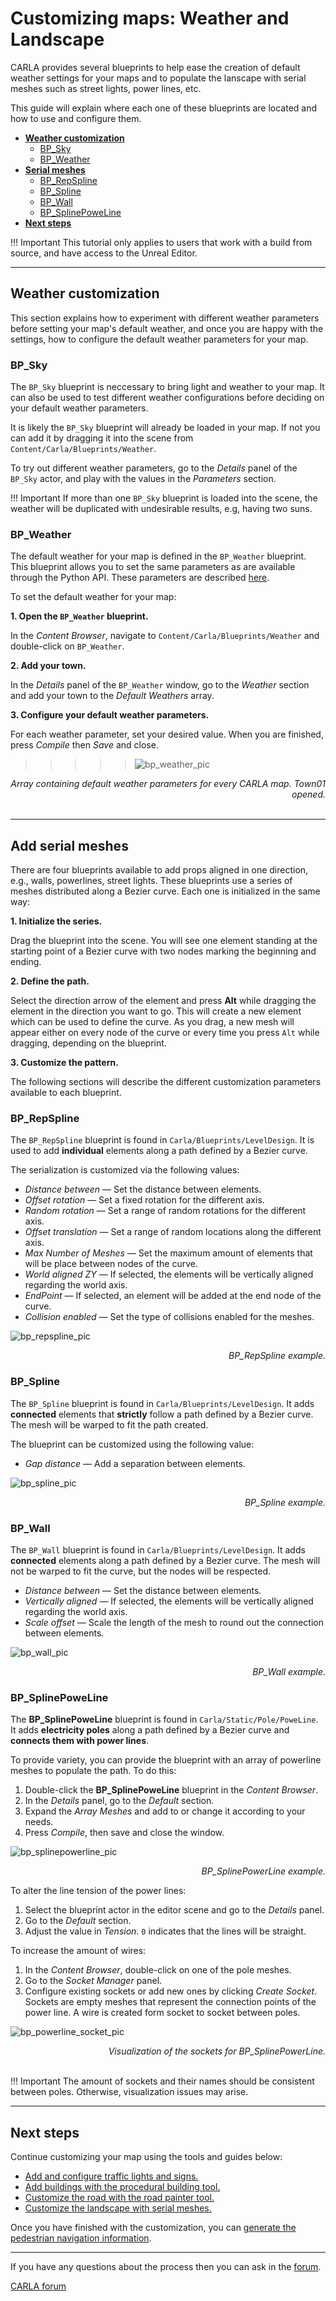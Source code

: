 # Customizing maps: Weather and Landscape

CARLA provides several blueprints to help ease the creation of default weather settings for your maps and to populate the lanscape with serial meshes such as street lights, power lines, etc.

This guide will explain where each one of these blueprints are located and how to use and configure them.

- [__Weather customization__](#weather-customization)
	- [BP_Sky](#bp_sky)
	- [BP_Weather](#bp_weather)
- [__Serial meshes__](#add-serial-meshes)
	- [BP_RepSpline](#bp_repspline)
	- [BP_Spline](#bp_spline)
	- [BP_Wall](#bp_wall)
	- [BP_SplinePoweLine](#bp_splinepoweline)
- [__Next steps__](#next-steps)

!!! Important
    This tutorial only applies to users that work with a build from source, and have access to the Unreal Editor.

---

## Weather customization

This section explains how to experiment with different weather parameters before setting your map's default weather, and once you are happy with the settings, how to configure the default weather parameters for your map.

### BP_Sky

The `BP_Sky` blueprint is neccessary to bring light and weather to your map. It can also be used to test different weather configurations before deciding on your default weather parameters.

It is likely the `BP_Sky` blueprint will already be loaded in your map. If not you can add it by dragging it into the scene from `Content/Carla/Blueprints/Weather`.

To try out different weather parameters, go to the _Details_ panel of the `BP_Sky` actor, and play with the values in the _Parameters_ section.

!!! Important
    If more than one `BP_Sky` blueprint is loaded into the scene, the weather will be duplicated with undesirable results, e.g, having two suns.

### BP_Weather

The default weather for your map is defined in the `BP_Weather` blueprint. This blueprint allows you to set the same parameters as are available through the Python API. These parameters are described [here](https://carla.readthedocs.io/en/latest/python_api/#carlaweatherparameters).

To set the default weather for your map:

__1. Open the `BP_Weather` blueprint.__ 

In the _Content Browser_, navigate to `Content/Carla/Blueprints/Weather` and double-click on `BP_Weather`.

__2. Add your town.__

In the _Details_ panel of the `BP_Weather` window, go to the _Weather_ section and add your town to the _Default Weathers_ array.

__3. Configure your default weather parameters.__

For each weather parameter, set your desired value. When you are finished, press _Compile_ then _Save_ and close.

>>>>>![bp_weather_pic](img/map_customization/BP_Weather.jpg)<br>
<div style="text-align: right">
<i>Array containing default weather parameters for every CARLA map. Town01 opened.</i></div>
<br>

---

## Add serial meshes

There are four blueprints available to add props aligned in one direction, e.g., walls, powerlines, street lights. These blueprints use a series of meshes distributed along a Bezier curve. Each one is initialized in the same way:

__1. Initialize the series.__

Drag the blueprint into the scene. You will see one element standing at the starting point of a Bezier curve with two nodes marking the beginning and ending.

__2. Define the path.__

Select the direction arrow of the element and press __Alt__ while dragging the element in the direction you want to go. This will create a new element which can be used to define the curve. As you drag, a new mesh will appear either on every node of the curve or every time you press `Alt` while dragging, depending on the blueprint.

__3. Customize the pattern.__

The following sections will describe the different customization parameters available to each blueprint.

### BP_RepSpline

The `BP_RepSpline` blueprint is found in `Carla/Blueprints/LevelDesign`. It is used to add __individual__ elements along a path defined by a Bezier curve.

The serialization is customized via the following values:

- _Distance between_ — Set the distance between elements.
- _Offset rotation_ — Set a fixed rotation for the different axis.
- _Random rotation_ — Set a range of random rotations for the different axis.
- _Offset translation_ — Set a range of random locations along the different axis.
- _Max Number of Meshes_ — Set the maximum amount of elements that will be place between nodes of the curve.
- _World aligned ZY_ — If selected, the elements will be vertically aligned regarding the world axis.
- _EndPoint_ — If selected, an element will be added at the end node of the curve.
- _Collision enabled_ — Set the type of collisions enabled for the meshes.

![bp_repspline_pic](img/map_customization/BP_Repspline.jpg)
<div style="text-align: right"><i>BP_RepSpline example.</i></div>

### BP_Spline

The `BP_Spline` blueprint is found in `Carla/Blueprints/LevelDesign`. It adds __connected__ elements that __strictly__ follow a path defined by a Bezier curve. The mesh will be warped to fit the path created.

The blueprint can be customized using the following value:

- _Gap distance_ — Add a separation between elements.  

![bp_spline_pic](img/map_customization/BP_Spline.jpg)
<div style="text-align: right"><i>BP_Spline example.</i></div>

### BP_Wall

The `BP_Wall` blueprint is found in `Carla/Blueprints/LevelDesign`. It adds __connected__ elements along a path defined by a Bezier curve. The mesh will not be warped to fit the curve, but the nodes will be respected.

- _Distance between_ — Set the distance between elements.
- _Vertically aligned_ — If selected, the elements will be vertically aligned regarding the world axis.
- _Scale offset_ — Scale the length of the mesh to round out the connection between elements.

![bp_wall_pic](img/map_customization/BP_Wall.jpg)
<div style="text-align: right"><i>BP_Wall example.</i></div>

### BP_SplinePoweLine

The __BP_SplinePoweLine__ blueprint is found in `Carla/Static/Pole/PoweLine`. It adds __electricity poles__ along a path defined by a Bezier curve and __connects them with power lines__.

To provide variety, you can provide the blueprint with an array of powerline meshes to populate the path. To do this:

1. Double-click the __BP_SplinePoweLine__ blueprint in the _Content Browser_.
2. In the _Details_ panel, go to the _Default_ section.
3. Expand the _Array Meshes_ and add to or change it according to your needs.
4. Press _Compile_, then save and close the window.

![bp_splinepowerline_pic](img/map_customization/BP_Splinepowerline.jpg)
<div style="text-align: right"><i>BP_SplinePowerLine example.</i></div>

To alter the line tension of the power lines:

1. Select the blueprint actor in the editor scene and go to the _Details_ panel.
2. Go to the _Default_ section.
3. Adjust the value in _Tension_. `0` indicates that the lines will be straight.

To increase the amount of wires:

1. In the _Content Browser_, double-click on one of the pole meshes.
2. Go to the _Socket Manager_ panel.
3. Configure existing sockets or add new ones by clicking _Create Socket_. Sockets are empty meshes that represent the connection points of the power line. A wire is created form socket to socket between poles.

![bp_powerline_socket_pic](img/map_customization/BP_Splinepowerline_Sockets.jpg)
<div style="text-align: right"><i>Visualization of the sockets for BP_SplinePowerLine.</i></div>
<br>

!!! Important
    The amount of sockets and their names should be consistent between poles. Otherwise, visualization issues may arise. 

---

## Next steps

Continue customizing your map using the tools and guides below:

- [Add and configure traffic lights and signs.](tuto_M_custom_add_tl.md)
- [Add buildings with the procedural building tool.](tuto_M_custom_buildings.md)
- [Customize the road with the road painter tool.](tuto_M_custom_road_painter.md)
- [Customize the landscape with serial meshes.](tuto_M_custom_weather_landscape.md#add-serial-meshes)

Once you have finished with the customization, you can [generate the pedestrian navigation information](tuto_M_generate_pedestrian_navigation.md).

---

If you have any questions about the process then you can ask in the [forum](https://github.com/carla-simulator/carla/discussions).

<div class="build-buttons">
<p>
<a href="https://github.com/carla-simulator/carla/discussions" target="_blank" class="btn btn-neutral" title="Go to the CARLA forum">
CARLA forum</a>
</p>
</div>